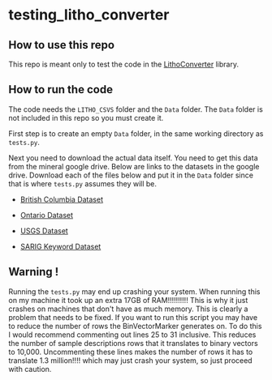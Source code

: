 # testing_litho_converter

## How to use this repo

This repo is meant only to test the code in the [LithoConverter](https://github.com/abdukhans/LithoConverter) library.

## How to run the code
The code needs the ``LITHO_CSVS`` folder and the ``Data`` folder. The ``Data`` folder is not included in this repo so you must create it. 

First step is to create an empty ``Data`` folder, in the same working directory as ``tests.py``.

Next you need to download the actual data itself. You need to get this data from the mineral google drive. Below are links to the datasets in the google drive. Download each of the files below and put it in the ``Data`` folder since that is where ``tests.py`` assumes they will be.

* [British Columbia Dataset](https://drive.google.com/file/d/1w3o7Kgcfr0BVokaCVfzc_IMppXZIdzE-/view?usp=drive_link)

* [Ontario Dataset](https://drive.google.com/file/d/1xmbvik3PC9nESo1hC68uM5fkDH17h8gA/view?usp=drive_link)

* [USGS Dataset](https://drive.google.com/file/d/1-W5O5qW9ftCAW5eLzJcKlzgiQzSy1sli/view?usp=drive_link)

* [SARIG Keyword Dataset](https://drive.google.com/file/d/1CQnFdJmVR4dJDl_MhEMRwk22crEjLKuv/view?usp=drive_link)


## Warning !
Running the ``tests.py`` may end up crashing your system. When running this on my machine it took up an extra 17GB of RAM!!!!!!!!!! This is why it just crashes on machines that don't have as much memory. This is clearly a problem that needs to be fixed. If you want to run this script you may have to reduce the number of rows the  BinVectorMarker generates on. To do this  I would recommend commenting out lines 25 to 31 inclusive. This reduces the number of sample descriptions rows that it translates to binary vectors to 10,000. Uncommenting these lines makes the number of rows it has to translate 1.3 million!!!! which may just crash your system, so just proceed with caution.    